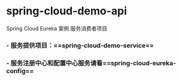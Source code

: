 # spring-cloud-demo-api
Spring Cloud Eureka 案例 服务消费者项目

### **- 服务提供项目：==spring-cloud-demo-service==**
### - 服务注册中心和配置中心服务请看==spring-cloud-eureka-config==